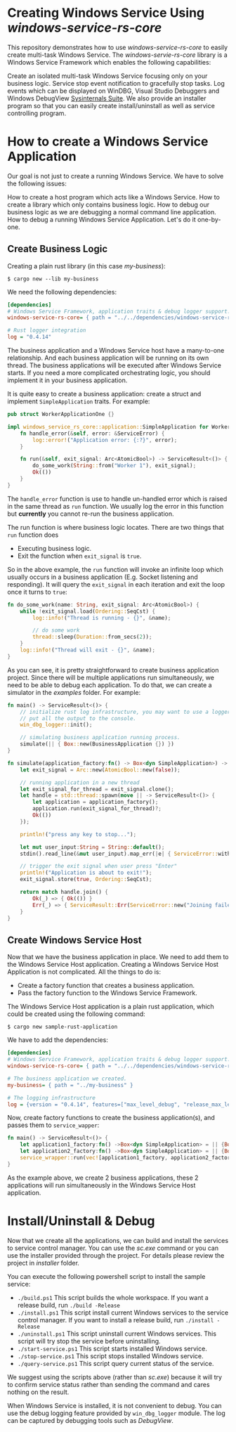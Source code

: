 # Creating Windows Service Using *windows-service-rs-core*

This repository demonstrates how to use *windows-service-rs-core* to easily create multi-task Windows Service. The *windows-servie-rs-core* library is a Windows Service Framework which enables the following capabilities:

Create an isolated multi-task Windows Service focusing only on your business logic.
Service stop event notification to gracefully stop tasks.
Log events which can be displayed on WinDBG, Visual Studio Debuggers and Windows DebugView [Sysinternals Suite](https://docs.microsoft.com/zh-cn/sysinternals/downloads/sysinternals-suite).
We also provide an installer program so that you can easily create install/uninstall as well as service controlling program.

# How to create a Windows Service Application

Our goal is not just to create a running Windows Service. We have to solve the following issues:

How to create a host program which acts like a Windows Service.
How to create a library which only contains business logic.
How to debug our business logic as we are debugging a normal command line application.
How to debug a running Windows Service Application.
Let's do it one-by-one.

## Create Business Logic

Creating a plain rust library (in this case *my-business*):

```shell
$ cargo new --lib my-business
```

We need the following dependencies:

```ini
[dependencies]
# Windows Service Framework, application traits & debug logger support.
windows-service-rs-core= { path = "../../dependencies/windows-service-rs-core" }

# Rust logger integration
log = "0.4.14"
```

The business application and a Windows Service host have a many-to-one relationship. And each business application will be running on its own thread. The business applications will be executed after Windows Service starts. If you need a more complicated orchestrating logic, you should implement it in your business application.

It is quite easy to create a business application: create a struct and implement `SimpleApplication` traits. For example:

```rust
pub struct WorkerApplicationOne {}

impl windows_service_rs_core::application::SimpleApplication for WorkerApplicationOne {
    fn handle_error(&self, error: &ServiceError) {
        log::error!("Application error: {:?}", error);
    }

    fn run(&self, exit_signal: Arc<AtomicBool>) -> ServiceResult<()> {
        do_some_work(String::from("Worker 1"), exit_signal);
        Ok(())
    }
}
```

The `handle_error` function is use to handle un-handled error which is raised in the same thread as `run` function. We usually log the error in this function but **currently** you cannot re-run the business application.

The run function is where business logic locates. There are two things that `run` function does

* Executing business logic.
* Exit the function when `exit_signal` is `true`.

So in the above example, the `run` function will invoke an infinite loop which usually occurs in a business application (E.g. Socket listening and responding). It will query the `exit_signal` in each iteration and exit the loop once it turns to `true`:

```rust
fn do_some_work(name: String, exit_signal: Arc<AtomicBool>) {
    while !exit_signal.load(Ordering::SeqCst) {
        log::info!("Thread is running - {}", &name);

        // do some work
        thread::sleep(Duration::from_secs(2));
    }
    log::info!("Thread will exit - {}", &name);
}
```

As you can see, it is pretty straightforward to create business application project. Since there will be multiple applications run simultaneously, we need to be able to debug each application. To do that, we can create a simulator in the *examples* folder. For example:

```rust
fn main() -> ServiceResult<()> {
    // initialize rust log infrastructure, you may want to use a logger that
    // put all the output to the console.
    win_dbg_logger::init();

    // simulating business application running process.
    simulate(|| { Box::new(BusinessApplication {}) })
}

fn simulate(application_factory:fn() -> Box<dyn SimpleApplication>) -> ServiceResult<()> {
    let exit_signal = Arc::new(AtomicBool::new(false));

    // running application in a new thread
    let exit_signal_for_thread = exit_signal.clone();
    let handle = std::thread::spawn(move || -> ServiceResult<()> {
        let application = application_factory();
        application.run(exit_signal_for_thread)?;
        Ok(())
    });

    println!("press any key to stop...");

    let mut user_input:String = String::default();
    stdin().read_line(&mut user_input).map_err(|e| { ServiceError::with(e, "IO error. ") })?;

    // trigger the exit signal when user press "Enter"
    println!("Application is about to exit!");
    exit_signal.store(true, Ordering::SeqCst);

    return match handle.join() {
        Ok(_) => { Ok(()) }
        Err(_) => { ServiceResult::Err(ServiceError::new("Joining failed. ")) }
    }
}
```

## Create Windows Service Host

Now that we have the business application in place. We need to add them to the Windows Service Host application. Creating a Windows Service Host Application is not complicated. All the things to do is:

* Create a factory function that creates a business application.
* Pass the factory function to the Windows Service Framework.

The Windows Service Host application is a plain rust application, which could be created using the following command:

```shell
$ cargo new sample-rust-application
```

We have to add the dependencies:

```ini
[dependencies]
# Windows Service Framework, application traits & debug logger support.
windows-service-rs-core= { path = "../../dependencies/windows-service-rs-core" }

# The business application we created.
my-business= { path = "../my-business" }

# The logging infrastructure
log = {version = "0.4.14", features=["max_level_debug", "release_max_level_warn"] }
```

Now, create factory functions to create the business application(s), and passes them to `service_wapper`:

```rust
fn main() -> ServiceResult<()> {
    let application1_factory:fn() ->Box<dyn SimpleApplication> = || {Box::new(my_business::my_application::WorkerApplicationOne {})};
    let application2_factory:fn() ->Box<dyn SimpleApplication> = || {Box::new(my_business::my_application::WorkerApplicationTwo {})};
    service_wrapper::run(vec![application1_factory, application2_factory])
}
```

As the example above, we create 2 business applications, these 2 applications will run simultaneously in the Windows Service Host application.

# Install/Uninstall & Debug

Now that we create all the applications, we can build and install the services to service control manager. You can use the *sc.exe* command or you can use the installer provided through the project. For details please review the project in *installer* folder.

You can execute the following powershell script to install the sample service:

* `./build.ps1` This script builds the whole workspace. If you want a release build, run `./build -Release`
* `./install.ps1` This script install current Windows services to the service control manager. If you want to install a release build, run `./install -Release`
* `./uninstall.ps1` This script uninstall current Windows services. This script will try stop the service before uninstalling.
* `./start-service.ps1` This script starts installed Windows service.
* `./stop-service.ps1` This script stops installed Windows service.
* `./query-service.ps1` This script query current status of the service.

We suggest using the scripts above (rather than *sc.exe*) because it will try to confirm service status rather than sending the command and cares nothing on the result.

When Windows Service is installed, it is not convenient to debug. You can use the debug logging feature provided by `win_dbg_logger` module. The log can be captured by debugging tools such as *DebugView*.